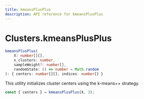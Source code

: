```yaml
---
title: kmeansPlusPlus
description: API reference for kmeansPlusPlus
---
```


# Clusters.kmeansPlusPlus

```ts
kmeansPlusPlus(
    X: number[][],
    n_clusters: number,
    sampleWeight?: number[],
    randomState: () => number = Math.random
): { centers: number[][]; indices: number[] }
```

This utility initializes cluster centers using the k-means++ strategy.

```ts
const { centers } = kmeansPlusPlus(X, 3);
```
